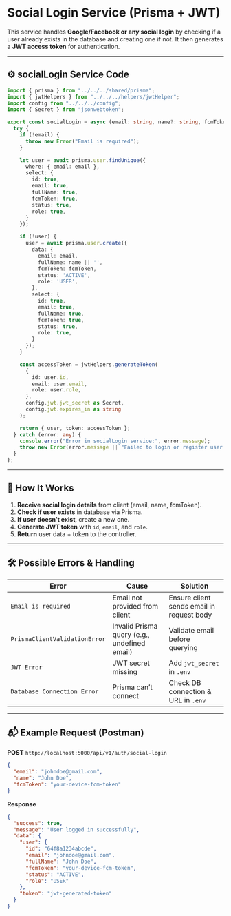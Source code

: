 # Social Login Service (Prisma + JWT)

This service handles **Google/Facebook or any social login** by checking if a user already exists in the database and creating one if not. It then generates a **JWT access token** for authentication.

---


## ⚙️ socialLogin Service Code

```ts
import { prisma } from "../../../shared/prisma";
import { jwtHelpers } from "../../../helpers/jwtHelper";
import config from "../../../config";
import { Secret } from "jsonwebtoken";

export const socialLogin = async (email: string, name?: string, fcmToken?: string) => {
  try {
    if (!email) {
      throw new Error("Email is required");
    }

    let user = await prisma.user.findUnique({
      where: { email: email },
      select: {
        id: true,
        email: true,
        fullName: true,
        fcmToken: true,
        status: true,
        role: true,
      }
    });

    if (!user) {
      user = await prisma.user.create({
        data: {
          email: email,
          fullName: name || '',
          fcmToken: fcmToken,
          status: 'ACTIVE',
          role: 'USER',
        },
        select: {
          id: true,
          email: true,
          fullName: true,
          fcmToken: true,
          status: true,
          role: true,
        }
      });
    }

    const accessToken = jwtHelpers.generateToken(
      {
        id: user.id,
        email: user.email,
        role: user.role,
      },
      config.jwt.jwt_secret as Secret,
      config.jwt.expires_in as string
    );

    return { user, token: accessToken };
  } catch (error: any) {
    console.error("Error in socialLogin service:", error.message);
    throw new Error(error.message || "Failed to login or register user via social login");
  }
};
```

---

## 🚀 How It Works
1. **Receive social login details** from client (email, name, fcmToken).
2. **Check if user exists** in database via Prisma.
3. **If user doesn’t exist**, create a new one.
4. **Generate JWT token** with `id`, `email`, and `role`.
5. **Return** user data + token to the controller.

---

## 🛠 Possible Errors & Handling
| Error | Cause | Solution |
|-------|-------|----------|
| `Email is required` | Email not provided from client | Ensure client sends email in request body |
| `PrismaClientValidationError` | Invalid Prisma query (e.g., undefined email) | Validate email before querying |
| `JWT Error` | JWT secret missing | Add `jwt_secret` in `.env` |
| `Database Connection Error` | Prisma can’t connect | Check DB connection & URL in `.env` |

---

## 📬 Example Request (Postman)
**POST** `http://localhost:5000/api/v1/auth/social-login`
```json
{
  "email": "johndoe@gmail.com",
  "name": "John Doe",
  "fcmToken": "your-device-fcm-token"
}
```

**Response**
```json
{
  "success": true,
  "message": "User logged in successfully",
  "data": {
    "user": {
      "id": "64f8a1234abcde",
      "email": "johndoe@gmail.com",
      "fullName": "John Doe",
      "fcmToken": "your-device-fcm-token",
      "status": "ACTIVE",
      "role": "USER"
    },
    "token": "jwt-generated-token"
  }
}
```
